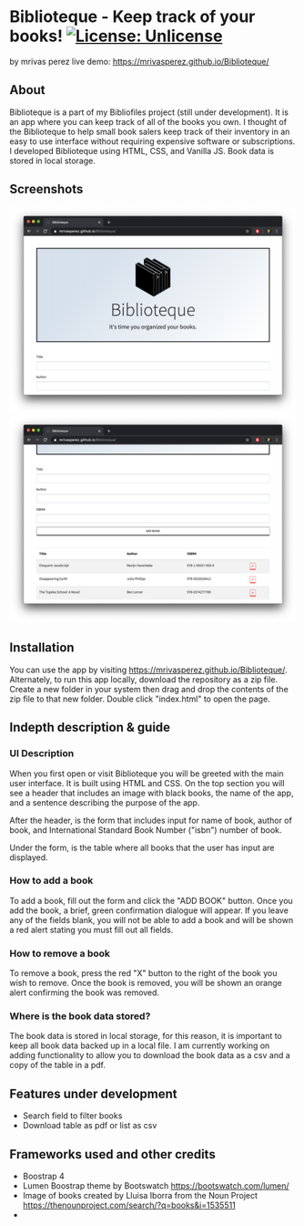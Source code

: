 # Biblioteque - Keep track of your books! [![License: Unlicense](https://img.shields.io/badge/license-Unlicense-blue.svg)](http://unlicense.org/)
by mrivas perez live demo: <https://mrivasperez.github.io/Biblioteque/>

## About
Biblioteque is a part of my Bibliofiles project (still under development). It is an app where you can keep track of all of the books you own. I thought of the Biblioteque to help small book salers keep track of their inventory in an easy to use interface without requiring expensive software or subscriptions. I developed Biblioteque using HTML, CSS, and Vanilla JS. Book data is stored in local storage.

## Screenshots
![](assets/screenshot.png)
![](assets/screenshot2.png)

## Installation
You can use the app by visiting <https://mrivasperez.github.io/Biblioteque/>. Alternately, to run this app locally, download the repository as a zip file. Create a new folder in your system then drag and drop the contents of the zip file to that new folder. Double click "index.html" to open the page.

## Indepth description & guide
### UI Description
When you first open or visit Biblioteque you will be greeted with the main user interface. It is built using HTML and CSS. On the top section you will see a header that includes an image with black books, the name of the app, and a sentence describing the purpose of the app.

After the header, is the form that includes input for name of book, author of book, and International Standard Book Number ("isbn") number of book.

Under the form, is the table where all books that the user has input are displayed.

### How to add a book
To add a book, fill out the form and click the "ADD BOOK" button. Once you add the book, a brief, green confirmation dialogue will appear. If you leave any of the fields blank, you will not be able to add a book and will be shown a red alert stating you must fill out all fields.

### How to remove a book
To remove a book, press the red "X" button to the right of the book you wish to remove. Once the book is removed, you will be shown an orange alert confirming the book was removed.

### Where is the book data stored?
The book data is stored in local storage, for this reason, it is important to keep all book data backed up in a local file. I am currently working on adding functionality to allow you to download the book data as a csv and a copy of the table in a pdf.


## Features under development
- Search field to filter books
- Download table as pdf or list as csv

## Frameworks used and other credits
- Boostrap 4
- Lumen Boostrap theme by Bootswatch <https://bootswatch.com/lumen/>
- Image of books created by Lluisa Iborra from the Noun Project <https://thenounproject.com/search/?q=books&i=1535511>
- 
